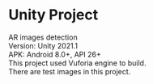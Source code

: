 # Unity Project
AR images detection </br>
Version: Unity 2021.1 </br>
APK: Android 8.0+, API 26+ </br>
This project used Vuforia engine to build. </br>
There are test images in this project. </br>